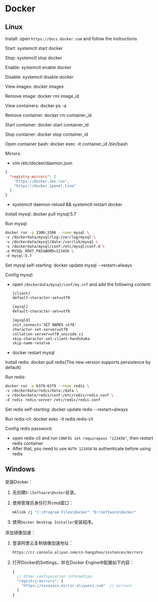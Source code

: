 # Docker

## Linux

Install: open `https://docs.docker.com` and follow the instructions

Start: systemctl start docker

Stop: systemctl stop docker

Enable: systemctl enable docker

Disable: systemctl disable docker

View images: docker images

Remove image: docker rmi image_id

View containers: docker ps -a

Remove container: docker rm container_id

Start container: docker start container_id

Stop container: docker stop container_id

Open container bash: docker exec -it container_id /bin/bash

Mirrors:

*   vim /etc/docker/daemon.json

```json
{
  "registry-mirrors": [
    "https://docker.1ms.run",
    "https://docker.1panel.live"
  ]
}
```

*   systemctl daemon-reload && systemctl restart docker

Install mysql: docker pull mysql:5.7

Run mysql:

```bash
docker run -p 3306:3306 --name mysql \
-v /dockerdata/mysql/log:/var/log/mysql \
-v /dockerdata/mysql/data:/var/lib/mysql \
-v /dockerdata/mysql/conf:/etc/mysql/conf.d \
-e MYSQL_ROOT_PASSWORD=123456 \
-d mysql:5.7
```

Set mysql self-starting: docker update mysql --restart=always

Config mysql:

*   open `/dockerdata/mysql/conf/my.cnf` and add the following content:

    ```txt
    [client]
    default-character-set=utf8
    
    [mysql]
    default-character-set=utf8
    
    [mysqld]
    init_connect='SET NAMES utf8'
    character-set-server=utf8
    collation-server=utf8_unicode_ci
    skip-character-set-client-handshake
    skip-name-resolve
    ```

*   docker restart mysql

Install redis: docker pull redis(The new version supports persistence by default)

Run redis:

```bash
docker run -p 6379:6379 --name redis \
-v /dockerdata/redis/data:/data \
-v /dockerdata/redis/conf:/etc/redis/redis.conf \
-d redis redis-server /etc/redis/redis.conf
```

Set redis self-starting: docker update redis --restart=always

Run redis-cli: docker exec -it redis redis-cli

Config redis password:

*   open redis-cli and run `CONFIG set requirepass "123456"`, then restart redis container
*   After that, you need to use `AUTH 123456` to authenticate before using redis

## Windows

安装Docker：

1.  先创建`D:\Software\Docker`目录。
2.  使用管理员身份打开cmd窗口：

    ```bash
    mklink /j "C:\Program Files\Docker" "D:\Software\Docker"
    ```

3.  使用`Docker Desktop Installer`安装程序。

添加镜像加速：

1.  登录阿里云复制镜像加速地址：

    ```bash
    https://cr.console.aliyun.com/cn-hangzhou/instances/mirrors
    ```

2.  打开Docker的Settings，并在Docker Engine中配置如下内容：

    ```javascript
    {
      // Other configuration information
      "registry-mirrors": [
        "https://xxxxxxxx.mirror.aliyuncs.com"  // mirrors
      ]
    }
    ```
